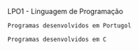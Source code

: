 LPO1 - Linguagem de Programação

    Programas desenvolvidos em Portugol
	
    Programas desenvolvidos em C 

